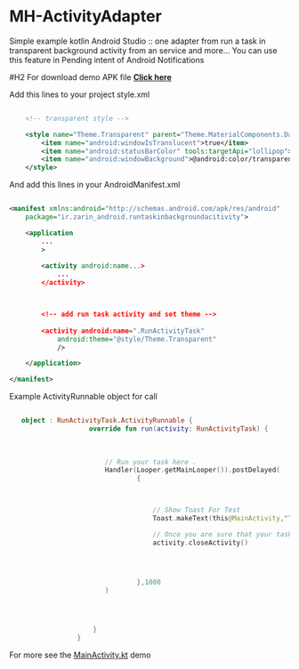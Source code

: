 # MH-ActivityAdapter
Simple example kotlin Android Studio :: one adapter from run a task in transparent background activity from an service and more...
You can use this feature in Pending intent of Android Notifications

#H2 For download demo APK file [**Click here**](https://github.com/mhrohani1385/MH-ActivityAdapter/raw/7cf2eb5be2673147b69f5d75bce572b493154f05/app-debug.apk)

Add this lines to your project style.xml


```xml

    <!-- transparent style -->

    <style name="Theme.Transparent" parent="Theme.MaterialComponents.DayNight.NoActionBar">
        <item name="android:windowIsTranslucent">true</item>
        <item name="android:statusBarColor" tools:targetApi="lollipop">@android:color/transparent</item>
        <item name="android:windowBackground">@android:color/transparent</item>
    </style>

```
    
And add this lines in your AndroidManifest.xml 

```xml

<manifest xmlns:android="http://schemas.android.com/apk/res/android"
    package="ir.zarin_android.runtaskinbackgroundacitivity">

    <application
        ...
        >
        
        <activity android:name...>
            ...
        </activity>



        <!-- add run task activity and set theme -->
        
        <activity android:name=".RunActivityTask"
            android:theme="@style/Theme.Transparent"
            />

    </application>

</manifest>

```

Example ActivityRunnable object for call 



```kotlin

   object : RunActivityTask.ActivityRunnable {
                    override fun run(activity: RunActivityTask) {
                    
                    
                    
                        // Run your task here .
                        Handler(Looper.getMainLooper()).postDelayed(
                                {



                                    // Show Toast For Test
                                    Toast.makeText(this@MainActivity,"Task runned",Toast.LENGTH_LONG).show()

                                    // Once you are sure that your task is done
                                    activity.closeActivity()




                                },1000
                        )




                     }
                 }
```

For more see the [MainActivity.kt](https://github.com/mhrohani1385/MH-ActivityAdapter/blob/main/app/src/main/java/ir/zarin_android/runtaskinbackgroundacitivity/MainActivity.kt)
 demo
